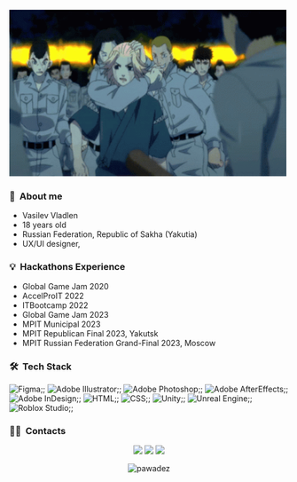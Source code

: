 </p>
<p align="left">
  <img src="tokyo-revengers-mikey.gif" height="300" width="500">
</p>

### 🌱 &nbsp;About me

- Vasilev Vladlen
- 18 years old
- Russian Federation, Republic of Sakha (Yakutia)
- UX/UI designer,
  
### 💡 &nbsp;Hackathons Experience
- Global Game Jam 2020
- AccelProIT 2022
- ITBootcamp 2022
- Global Game Jam 2023
- MPIT Municipal 2023
- MPIT Republican Final 2023, Yakutsk
- MPIT Russian Federation Grand-Final 2023, Moscow

### 🛠 &nbsp;Tech Stack
![Figma](https://img.shields.io/badge/-Figma-05122A?style=flat&logo=figma&logoColor=white);;
![Adobe Illustrator](https://img.shields.io/badge/-Illustrator-05122A?style=flat&logo=adobe&logoColor=white);;
![Adobe Photoshop](https://img.shields.io/badge/-Photoshop-05122A?style=flat&logo=adobe&logoColor=white);;
![Adobe AfterEffects](https://img.shields.io/badge/-AfterEffects-05122A?style=flat&logo=adobe&logoColor=white);;
![Adobe InDesign](https://img.shields.io/badge/-InDesign-05122A?style=flat&logo=adobe&logoColor=white);;
![HTML](https://img.shields.io/badge/-CSS-05122A?style=flat&logo=CSS3&logoColor=1572B6);;
![CSS](https://img.shields.io/badge/-CSS-05122A?style=flat&logo=CSS3&logoColor=EDEDED);;
![Unity](https://img.shields.io/badge/-Unity-05122A?style=flat&logo=unity&logoColor=white);;
![Unreal Engine](https://img.shields.io/badge/-UnrealEngine-05122A?style=flat&logo=unrealengine&logoColor=white);;
![Roblox Studio](https://img.shields.io/badge/-RobloxStudio-05122A?style=flat&logo=roblox&logoColor=white);;


### 🤝🏻 &nbsp;Contacts

<p align="center">
<a href="https://vk.com/pawade"><img src="https://img.shields.io/badge/-@pawade-1877F2?style=flat&logo=vk"/></a>
<a href="https://t.me/pawadez"><img src="https://img.shields.io/badge/-@pawadez-1877F2?style=flat&logo=telegram"/></a>
<a href="https://mail.google.com/mail/u/0/#inbox?compose=new"><img src="https://img.shields.io/badge/-ckr.naikax@gmail.com-1877F2?style=flat&logo=gmail"/></a>
</p>

<p align="center"> <img src="https://github-readme-stats.vercel.app/api?username=pawadez&show_icons=true&theme=great-gatsby" alt="pawadez" />

